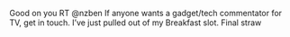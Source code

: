 <!--
id: 1241897738
link: http://kevinisom.info/post/1241897738/good-on-you-rt-nzben-if-anyone-wants-a
slug: good-on-you-rt-nzben-if-anyone-wants-a
date: Mon Oct 04 2010 23:59:18 GMT+1300 (NZDT)
raw: {"blog_name":"kevinisom","id":1241897738,"post_url":"http://kevinisom.info/post/1241897738/good-on-you-rt-nzben-if-anyone-wants-a","slug":"good-on-you-rt-nzben-if-anyone-wants-a","type":"text","date":"2010-10-04 10:59:18 GMT","timestamp":1286189958,"state":"published","format":"html","reblog_key":"EhZYT1ZW","tags":[],"short_url":"http://tmblr.co/Zw68Yy1A1TiA","highlighted":[],"feed_item":"http://twitter.com/kev_nz/statuses/26314176060","from_feed_id":"650289","note_count":0,"title":null,"body":"<p>Good on you RT @nzben If anyone wants a gadget/tech commentator for TV, get in touch. I&#8217;ve just pulled out of my Breakfast slot. Final straw</p>"}
publish: 2010-10-04
tags: 
title: null
-->


Good on you RT @nzben If anyone wants a gadget/tech commentator for TV,
get in touch. I’ve just pulled out of my Breakfast slot. Final straw


